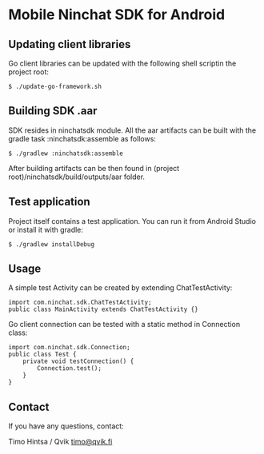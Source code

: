 # Mobile Ninchat SDK for Android

## Updating client libraries

Go client libraries can be updated with the following shell scriptin the project root:

    $ ./update-go-framework.sh

## Building SDK .aar

SDK resides in ninchatsdk module. All the aar artifacts can be built with the gradle task :ninchatsdk:assemble
                                                                                            as follows:

    $ ./gradlew :ninchatsdk:assemble

After building artifacts can be then found in (project root)/ninchatsdk/build/outputs/aar folder.

## Test application

Project itself contains a test application. You can run it from Android Studio or install it with gradle:

    $ ./gradlew installDebug

## Usage

A simple test Activity can be created by extending ChatTestActivity:

    import com.ninchat.sdk.ChatTestActivity;
    public class MainActivity extends ChatTestActivity {}

Go client connection can be tested with a static method in Connection class:

    import com.ninchat.sdk.Connection;
    public class Test {
        private void testConnection() {
            Connection.test();
        }
    }

## Contact
If you have any questions, contact:

Timo Hintsa / Qvik timo@qvik.fi